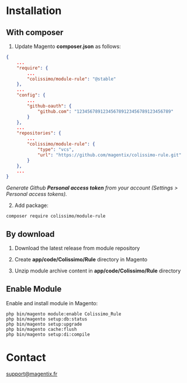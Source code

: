# Installation

## With composer

1. Update Magento **composer.json** as follows:

```json
{
    ...
    "require": {
        ...
        "colissimo/module-rule": "@stable"
    },
    ...
    "config": {
        ...
        "github-oauth": {
            "github.com": "123456789123456789123456789123456789"
        }
    },
    ...
    "repositories": {
        ...
        "colissimo/module-rule": {
            "type": "vcs",
            "url": "https://github.com/magentix/colissimo-rule.git"
        }
    },
    ...
}
```

_Generate Github **Personal access token** from your account (Settings > Personal access tokens)._

2. Add package:

```shell
composer require colissimo/module-rule
```

## By download

1. Download the latest release from module repository

2. Create **app/code/Colissimo/Rule** directory in Magento

3. Unzip module archive content in **app/code/Colissimo/Rule** directory

## Enable Module

Enable and install module in Magento:

```shell
php bin/magento module:enable Colissimo_Rule
php bin/magento setup:db:status
php bin/magento setup:upgrade
php bin/magento cache:flush
php bin/magento setup:di:compile
```

# Contact

support@magentix.fr